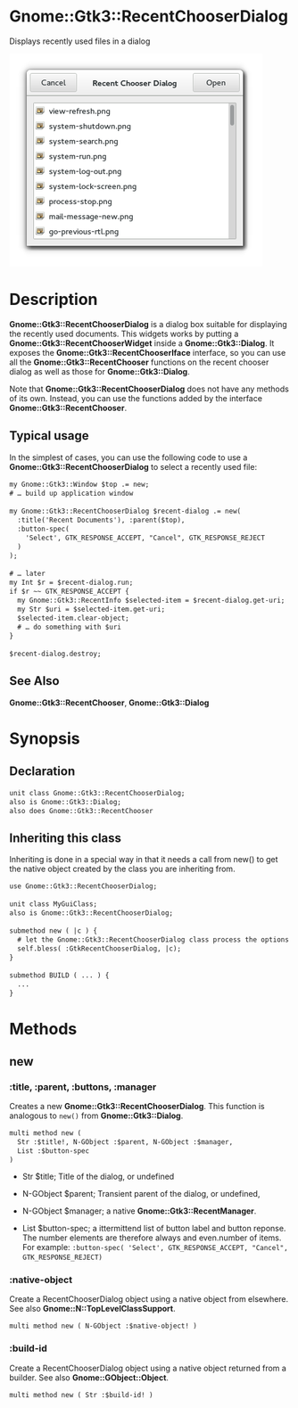 Gnome::Gtk3::RecentChooserDialog
================================

Displays recently used files in a dialog

![](images/recentchooserdialog.png)

Description
===========

**Gnome::Gtk3::RecentChooserDialog** is a dialog box suitable for displaying the recently used documents. This widgets works by putting a **Gnome::Gtk3::RecentChooserWidget** inside a **Gnome::Gtk3::Dialog**. It exposes the **Gnome::Gtk3::RecentChooserIface** interface, so you can use all the **Gnome::Gtk3::RecentChooser** functions on the recent chooser dialog as well as those for **Gnome::Gtk3::Dialog**.

Note that **Gnome::Gtk3::RecentChooserDialog** does not have any methods of its own. Instead, you can use the functions added by the interface **Gnome::Gtk3::RecentChooser**.

Typical usage
-------------

In the simplest of cases, you can use the following code to use a **Gnome::Gtk3::RecentChooserDialog** to select a recently used file:

    my Gnome::Gtk3::Window $top .= new;
    # … build up application window

    my Gnome::Gtk3::RecentChooserDialog $recent-dialog .= new(
      :title('Recent Documents'), :parent($top),
      :button-spec(
        'Select', GTK_RESPONSE_ACCEPT, "Cancel", GTK_RESPONSE_REJECT
      )
    );

    # … later
    my Int $r = $recent-dialog.run;
    if $r ~~ GTK_RESPONSE_ACCEPT {
      my Gnome::Gtk3::RecentInfo $selected-item = $recent-dialog.get-uri;
      my Str $uri = $selected-item.get-uri;
      $selected-item.clear-object;
      # … do something with $uri
    }

    $recent-dialog.destroy;

See Also
--------

**Gnome::Gtk3::RecentChooser**, **Gnome::Gtk3::Dialog**

Synopsis
========

Declaration
-----------

    unit class Gnome::Gtk3::RecentChooserDialog;
    also is Gnome::Gtk3::Dialog;
    also does Gnome::Gtk3::RecentChooser

Inheriting this class
---------------------

Inheriting is done in a special way in that it needs a call from new() to get the native object created by the class you are inheriting from.

    use Gnome::Gtk3::RecentChooserDialog;

    unit class MyGuiClass;
    also is Gnome::Gtk3::RecentChooserDialog;

    submethod new ( |c ) {
      # let the Gnome::Gtk3::RecentChooserDialog class process the options
      self.bless( :GtkRecentChooserDialog, |c);
    }

    submethod BUILD ( ... ) {
      ...
    }

Methods
=======

new
---

### :title, :parent, :buttons, :manager

Creates a new **Gnome::Gtk3::RecentChooserDialog**. This function is analogous to `new()` from **Gnome::Gtk3::Dialog**.

    multi method new (
      Str :$title!, N-GObject :$parent, N-GObject :$manager,
      List :$button-spec
    )

  * Str $title; Title of the dialog, or undefined

  * N-GObject $parent; Transient parent of the dialog, or undefined,

  * N-GObject $manager; a native **Gnome::Gtk3::RecentManager**.

  * List $button-spec; a ittermittend list of button label and button reponse. The number elements are therefore always and even.number of items. For example: `:button-spec( 'Select', GTK_RESPONSE_ACCEPT, "Cancel", GTK_RESPONSE_REJECT)`

### :native-object

Create a RecentChooserDialog object using a native object from elsewhere. See also **Gnome::N::TopLevelClassSupport**.

    multi method new ( N-GObject :$native-object! )

### :build-id

Create a RecentChooserDialog object using a native object returned from a builder. See also **Gnome::GObject::Object**.

    multi method new ( Str :$build-id! )

